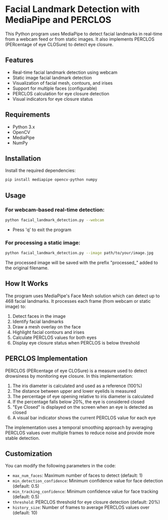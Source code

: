 # Facial Landmark Detection with MediaPipe and PERCLOS

This Python program uses MediaPipe to detect facial landmarks in real-time from a webcam feed or from static images. It also implements PERCLOS (PERcentage of eye CLOSure) to detect eye closure.

## Features

- Real-time facial landmark detection using webcam
- Static image facial landmark detection
- Visualization of facial mesh, contours, and irises
- Support for multiple faces (configurable)
- PERCLOS calculation for eye closure detection
- Visual indicators for eye closure status

## Requirements

- Python 3.x
- OpenCV
- MediaPipe
- NumPy

## Installation

Install the required dependencies:

```bash
pip install mediapipe opencv-python numpy
```

## Usage

### For webcam-based real-time detection:

```bash
python facial_landmark_detection.py --webcam
```

- Press 'q' to exit the program

### For processing a static image:

```bash
python facial_landmark_detection.py --image path/to/your/image.jpg
```

The processed image will be saved with the prefix "processed_" added to the original filename.

## How It Works

The program uses MediaPipe's Face Mesh solution which can detect up to 468 facial landmarks. It processes each frame (from webcam or static image) to:

1. Detect faces in the image
2. Identify facial landmarks
3. Draw a mesh overlay on the face
4. Highlight facial contours and irises
5. Calculate PERCLOS values for both eyes
6. Display eye closure status when PERCLOS is below threshold

## PERCLOS Implementation

PERCLOS (PERcentage of eye CLOSure) is a measure used to detect drowsiness by monitoring eye closure. In this implementation:

1. The iris diameter is calculated and used as a reference (100%)
2. The distance between upper and lower eyelids is measured
3. The percentage of eye opening relative to iris diameter is calculated
4. If the percentage falls below 20%, the eye is considered closed
5. "Eye Closed" is displayed on the screen when an eye is detected as closed
6. A visual bar indicator shows the current PERCLOS value for each eye

The implementation uses a temporal smoothing approach by averaging PERCLOS values over multiple frames to reduce noise and provide more stable detection.

## Customization

You can modify the following parameters in the code:

- `max_num_faces`: Maximum number of faces to detect (default: 1)
- `min_detection_confidence`: Minimum confidence value for face detection (default: 0.5)
- `min_tracking_confidence`: Minimum confidence value for face tracking (default: 0.5)
- `threshold`: PERCLOS threshold for eye closure detection (default: 20%)
- `history_size`: Number of frames to average PERCLOS values over (default: 10)
